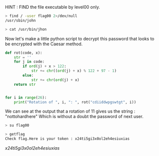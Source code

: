  HINT : FIND the file executable by level00 only.

```bash
> find / -user flag00 2>/dev/null
/usr/sbin/john

> cat /usr/bin/jhon

```

Now let's make a little python script to decrypt this password that looks to be encrypted with the Caesar method.

```python
def rot(code, x):
    str = ''
    for j in code:
        if ord(j) + x > 122:
            str += chr((ord(j) + x) % 122 + 97 - 1) 
        else:
            str += chr(ord(j) + x)
    return str


for i in range(26):
    print("Rotation of ", i, ": ", rot("cdiiddwpgswtgt", i))
```

We can see at the output that a rotation of 11 gives us the string : "nottohardhere"
Which is without a doubt the password of next user.

```bash
> su flag00

> getflag
Check flag.Here is your token : x24ti5gi3x0ol2eh4esiuxias
```

*x24ti5gi3x0ol2eh4esiuxias*